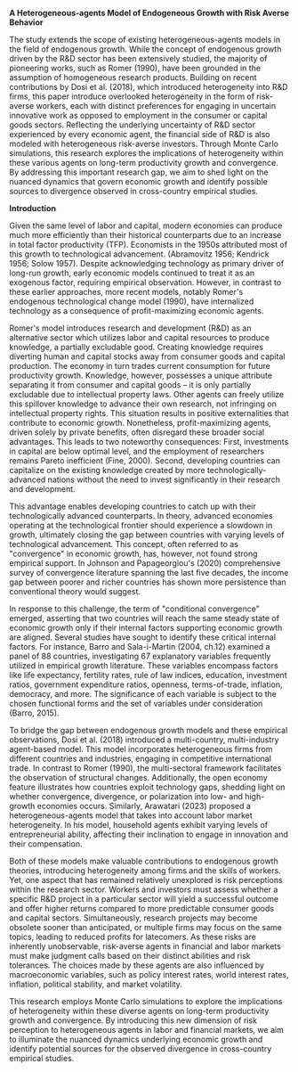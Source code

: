 **A Heterogeneous-agents Model of Endogeneous Growth with Risk Averse Behavior**

The study extends the scope of existing heterogeneous-agents models in the field of endogenous growth. While the concept of endogenous growth driven by the R&D sector has been extensively studied, the majority of pioneering works, such as Romer (1990), have been grounded in the assumption of homogeneous research products. Building on recent contributions by Dosi et al. (2018), which introduced heterogeneity into R&D firms, this paper introduce overlooked heterogeneity in the form of risk-averse workers, each with distinct preferences for engaging in uncertain innovative work as opposed to employment in the consumer or capital goods sectors. Reflecting the underlying uncertainty of R&D sector experienced by every economic agent, the financial side of R&D is also modeled with heterogeneous risk-averse investors. Through Monte Carlo simulations, this research explores the implications of heterogeneity within these various agents on long-term productivity growth and convergence. By addressing this important research gap, we aim to shed light on the nuanced dynamics that govern economic growth and identify possible sources to divergence observed in cross-country empirical studies.

**Introduction**

Given the same level of labor and capital, modern economies can produce much more efficiently than their historical counterparts due to an increase in total factor productivity (TFP). Economists in the 1950s attributed most of this growth to technological advancement. (Abramovitz 1956; Kendrick 1956; Solow 1957). Despite acknowledging technology as primary driver of long-run growth, early economic models continued to treat it as an exogenous factor, requiring empirical observation. However, in contrast to these earlier approaches, more recent models, notably Romer's endogenous technological change model (1990), have internalized technology as a consequence of profit-maximizing economic agents.

Romer's model introduces research and development (R&D) as an alternative sector which utilizes labor and capital resources to produce knowledge, a partially excludable good. Creating knowledge requires diverting human and capital stocks away from consumer goods and capital production. The economy in turn trades current consumption for future productivity growth. Knowledge, however, possesses a unique attribute separating it from consumer and capital goods – it is only partially excludable due to intellectual property laws. Other agents can freely utilize this spillover knowledge to advance their own research, not infringing on intellectual property rights. This situation results in positive externalities that contribute to economic growth. Nonetheless, profit-maximizing agents, driven solely by private benefits, often disregard these broader social advantages. This leads to two noteworthy consequences: First, investments in capital are below optimal level, and the employment of researchers remains Pareto inefficient (Fine, 2000). Second, developing countries can capitalize on the existing knowledge created by more technologically-advanced nations without the need to invest significantly in their research and development.

This advantage enables developing countries to catch up with their technologically advanced counterparts. In theory, advanced economies operating at the technological frontier should experience a slowdown in growth, ultimately closing the gap between countries with varying levels of technological advancement. This concept, often referred to as "convergence" in economic growth, has, however, not found strong empirical support. In Johnson and Papageorgiou's (2020) comprehensive survey of convergence literature spanning the last five decades, the income gap between poorer and richer countries has shown more persistence than conventional theory would suggest.

In response to this challenge, the term of "conditional convergence" emerged, asserting that two countries will reach the same steady state of economic growth only if their internal factors supporting economic growth are aligned. Several studies have sought to identify these critical internal factors. For instance, Barro and Sala-i-Martin (2004, ch.12) examined a panel of 88 countries, investigating 67 explanatory variables frequently utilized in empirical growth literature. These variables encompass factors like life expectancy, fertility rates, rule of law indices, education, investment ratios, government expenditure ratios, openness, terms-of-trade, inflation, democracy, and more. The significance of each variable is subject to the chosen functional forms and the set of variables under consideration (Barro, 2015).

To bridge the gap between endogenous growth models and these empirical observations, Dosi et al. (2018) introduced a multi-country, multi-industry agent-based model. This model incorporates heterogeneous firms from different countries and industries, engaging in competitive international trade. In contrast to Romer (1990), the multi-sectoral framework facilitates the observation of structural changes. Additionally, the open economy feature illustrates how countries exploit technology gaps, shedding light on whether convergence, divergence, or polarization into low- and high-growth economies occurs. Similarly, Arawatari (2023) proposed a heterogeneous-agents model that takes into account labor market heterogeneity. In his model, household agents exhibit varying levels of entrepreneurial ability, affecting their inclination to engage in innovation and their compensation.

Both of these models make valuable contributions to endogenous growth theories, introducing heterogeneity among firms and the skills of workers. Yet, one aspect that has remained relatively unexplored is risk perceptions within the research sector. Workers and investors must assess whether a specific R&D project in a particular sector will yield a successful outcome and offer higher returns compared to more predictable consumer goods and capital sectors. Simultaneously, research projects may become obsolete sooner than anticipated, or multiple firms may focus on the same topics, leading to reduced profits for latecomers. As these risks are inherently unobservable, risk-averse agents in financial and labor markets must make judgment calls based on their distinct abilities and risk tolerances. The choices made by these agents are also influenced by macroeconomic variables, such as policy interest rates, world interest rates, inflation, political stability, and market volatility.

This research employs Monte Carlo simulations to explore the implications of heterogeneity within these diverse agents on long-term productivity growth and convergence. By introducing this new dimension of risk perception to heterogeneous agents in labor and financial markets, we aim to illuminate the nuanced dynamics underlying economic growth and identify potential sources for the observed divergence in cross-country empirical studies.


